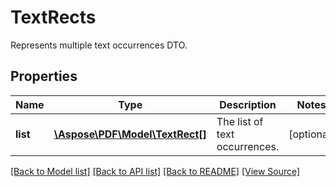 ﻿# TextRects
Represents multiple text occurrences DTO.

## Properties
Name | Type | Description | Notes
------------ | ------------- | ------------- | -------------
**list** | [**\Aspose\PDF\Model\TextRect[]**](TextRect.md) | The list of text occurrences. | [optional]

[[Back to Model list]](../README.md#documentation-for-models) [[Back to API list]](../README.md#documentation-for-api-endpoints) [[Back to README]](../README.md) [[View Source]](../src/Aspose/PDF/Model/TextRects.php)

